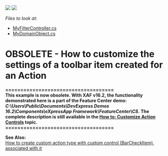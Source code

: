 <!-- default badges list -->
[![](https://img.shields.io/badge/Open_in_DevExpress_Support_Center-FF7200?style=flat-square&logo=DevExpress&logoColor=white)](https://supportcenter.devexpress.com/ticket/details/E1098)
[![](https://img.shields.io/badge/📖_How_to_use_DevExpress_Examples-e9f6fc?style=flat-square)](https://docs.devexpress.com/GeneralInformation/403183)
<!-- default badges end -->
<!-- default file list -->
*Files to look at*:

* [MyFilterController.cs](./CS/AccessActionControl.Module.Win/MyFilterController.cs)
* [MyDomainObject.cs](./CS/AccessActionControl.Module/MyDomainObject.cs)
<!-- default file list end -->
# OBSOLETE - How to customize the settings of a toolbar item created for an Action


<p><strong>====================================</strong><br><strong>This example is now obsolete. With XAF v16.2, the functionality demonstrated here is a part of the Feature Center demo: <em>C:\Users\Public\Documents\DevExpress Demos 16.2\Components\eXpressApp Framework\FeatureCenter\CS</em>. The complete description is still available in the <a href="http://documentation.devexpress.com/#Xaf/CustomDocument113183">How to: Customize Action Controls</a> topic.</strong><br><strong>====================================</strong></p>
<p><strong>See Also:</strong><br> <a href="https://www.devexpress.com/Support/Center/p/E1977">How to create custom action type with custom control (BarCheckItem), associated with it</a></p>

<br/>


